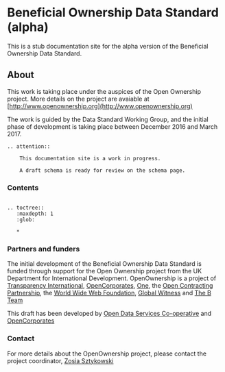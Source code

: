Beneficial Ownership Data Standard (alpha)
==========================================

This is a stub documentation site for the alpha version of the Beneficial Ownership Data Standard. 

## About

This work is taking place under the auspices of the Open Ownership project. More details on the project are avaiable at [http://www.openownership.org](http://www.openownership.org)

The work is guided by the Data Standard Working Group, and the initial phase of development is taking place between December 2016 and March 2017.

```eval_rst
.. attention:: 

    This documentation site is a work in progress.

    A draft schema is ready for review on the schema page.
```



### Contents

```eval_rst

.. toctree::
   :maxdepth: 1
   :glob:
   
   *

```

### Partners and funders

The initial development of the Beneficial Ownership Data Standard is funded through support for the Open Ownership project from the UK Department for International Development. OpenOwnership is a project of [Transparency International](https://www.transparency.org/), [OpenCorporates](https://opencorporates.com), [One](https://www.one.org/international/), the [Open Contracting Partnership](http://www.open-contracting.org), the [World Wide Web Foundation](http://www.webfoundation.org), [Global Witness](https://www.globalwitness.org/en-gb/) and [The B Team](http://bteam.org/)

This draft has been developed by [Open Data Services Co-operative](http://www.opendataservices.coop) and [OpenCorporates](https://opencorporates.com)

### Contact

For more details about the OpenOwnership project, please contact the project coordinator, [Zosia Sztykowski](mailto:zosia@openownership.org)
